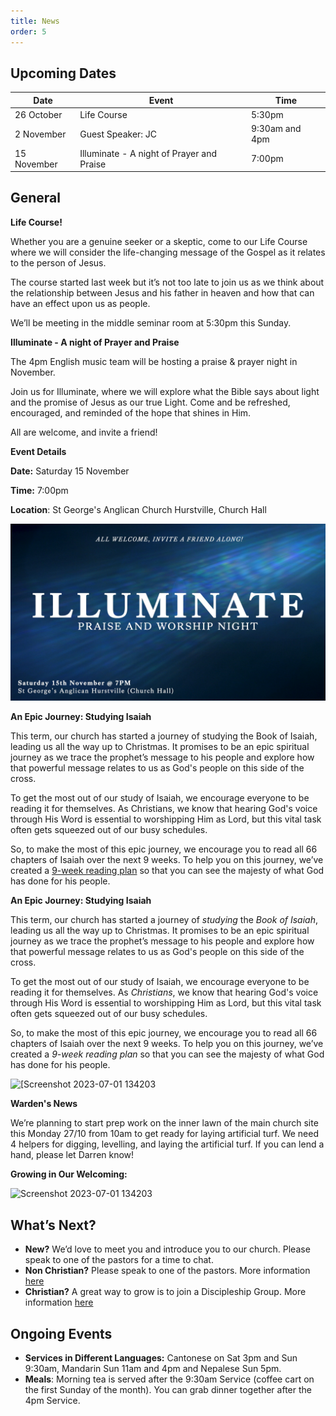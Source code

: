 ```yaml
---
title: News
order: 5
---
```


## Upcoming Dates

| Date | Event | Time |
| ---- | ---- | ---- |
| 26 October | Life Course | 5:30pm |
| 2 November | Guest Speaker: JC | 9:30am and 4pm |
| 15 November | Illuminate - A night of Prayer and Praise | 7:00pm |

## General
**Life Course!**

Whether you are a genuine seeker or a skeptic, come to our Life Course where we will consider the life-changing message of the Gospel as it relates to the person of Jesus.

The course started last week but it’s not too late to join us as we think about the relationship between Jesus and his father in heaven and how that can have an effect upon us as people. 

We’ll be meeting in the middle seminar room at 5:30pm this Sunday. 


**Illuminate - A night of Prayer and Praise**

The 4pm English music team will be hosting a praise & prayer night in November.

Join us for Illuminate, where we will explore what the Bible says about light and the promise of Jesus as our true Light. Come and be refreshed, encouraged, and reminded of the hope that shines in Him.

All are welcome, and invite a friend!

**Event Details**

**Date:** Saturday 15 November

**Time:** 7:00pm

**Location**: St George's Anglican Church Hurstville, Church Hall

![Illuminate](https://github.com/stgeorgeshurstville/bulletin/blob/dc8c1bc1762663fa2114c193276f41465e2a1d4a/images/Illuminate.png)

**An Epic Journey: Studying Isaiah**

This term, our church has started a journey of studying the Book of Isaiah, leading us all the way up to Christmas. It promises to be an epic spiritual journey as we trace the prophet’s message to his people and explore how that powerful message relates to us as God's people on this side of the cross.

To get the most out of our study of Isaiah, we encourage everyone to be reading it for themselves. As Christians, we know that hearing God's voice through His Word is essential to worshipping Him as Lord, but this vital task often gets squeezed out of our busy schedules.

So, to make the most of this epic journey, we encourage you to read all 66 chapters of Isaiah over the next 9 weeks. To help you on this journey, we’ve created a [9-week reading plan](https://www.canva.com/design/DAG16YkibTQ/h1WDqF08taLnE5OVQGcaVA/view?utm_content=DAG16YkibTQ&utm_campaign=designshare&utm_medium=link2&utm_source=uniquelinks&utlId=h659a985df1) so that you can see the majesty of what God has done for his people.

**An Epic Journey: Studying Isaiah**

This term, our church has started a journey of *studying* the *Book of Isaiah*, leading us all the way up to Christmas. It promises to be an epic spiritual journey as we trace the prophet’s message to his people and explore how that powerful message relates to us as God's people on this side of the cross.

To get the most out of our study of Isaiah, we encourage everyone to be reading it for themselves. As *Christians*, we know that hearing God's voice through His Word is essential to worshipping Him as Lord, but this vital task often gets squeezed out of our busy schedules.

So, to make the most of this epic journey, we encourage you to read all 66 chapters of Isaiah over the next 9 weeks. To help you on this journey, we’ve created a *9-week reading plan* so that you can see the majesty of what God has done for his people.

  <img width="236" alt="[Screenshot 2023-07-01 134203" src="https://github.com/stgeorgeshurstville/bulletin/assets/119166299/b540ac1c-0ba4-481e-90a5-5464939f7e4c](https://www.canva.com/design/DAG16YkibTQ/h1WDqF08taLnE5OVQGcaVA/view?utm_content=DAG16YkibTQ&utm_campaign=designshare&utm_medium=link2&utm_source=uniquelinks&utlId=h659a985df1)">

**Warden's News**

We’re planning to start prep work on the inner lawn of the main church site this Monday 27/10 from 10am to get ready for laying artificial turf. We need 4 helpers for digging, levelling, and laying the artificial turf. If you can lend a hand, please let Darren know!

**Growing in Our Welcoming:**
  
  <img width="236" alt="Screenshot 2023-07-01 134203" src="https://github.com/stgeorgeshurstville/bulletin/assets/119166299/b540ac1c-0ba4-481e-90a5-5464939f7e4c">


## What’s Next?
- **New?** We’d love to meet you and introduce you to our church. Please speak to one of the pastors for a time to chat. 
- **Non Christian?** Please speak to one of the pastors. More information [here](https://stgeorgeshurstville.org.au/lets-talk-about-christianity)
- **Christian?** A great way to grow is to join a Discipleship Group. More information [here](https://stgeorgeshurstville.org.au/discipleship-groups)

## Ongoing Events
- **Services in Different Languages:** Cantonese on Sat 3pm and Sun 9:30am, Mandarin Sun 11am and 4pm and Nepalese Sun 5pm. 
- **Meals**: Morning tea is served after the 9:30am Service (coffee cart on the first Sunday of the month). You can grab dinner together after the 4pm Service.

